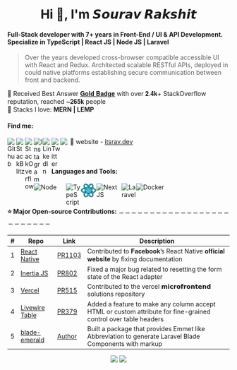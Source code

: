 <h1 align="center">Hi 👋, I'm 𝙎𝙤𝙪𝙧𝙖𝙫 𝙍𝙖𝙠𝙨𝙝𝙞𝙩</h1>

#### Full-Stack developer with 7+ years in Front-End / UI & API Development. Specialize in TypeScript | React JS | Node JS | Laravel

> Over the years developed cross-browser compatible accessible UI with React and Redux. Architected scalable RESTful APIs, deployed in could native platforms establishing secure communication between front and backend.

🏅 Received Best Answer [𝐆𝐨𝐥𝐝 𝐁𝐚𝐝𝐠𝐞](https://stackoverflow.com/users/7819438/devsourav) with over 𝟐.𝟒𝐤+ StackOverflow reputation, reached ~𝟐𝟔𝟓𝐤 people <br/>
🌱 Stacks I love: **MERN | LEMP**

#### Find me:
[<img align="left" alt="Github" width="20px" src="https://cdn.jsdelivr.net/npm/simple-icons@v3/icons/github.svg" />](https://github.com/devsrv/)
[<img align="left" alt="StackBlitz" width="20px" src="https://cdn.jsdelivr.net/npm/simple-icons@v8/icons/stackblitz.svg" />](https://stackblitz.com/@rsrv1)
[<img align="left" alt="StackOverflow" width="20px" src="https://cdn.jsdelivr.net/npm/simple-icons@v8/icons/stackoverflow.svg" />](https://stackoverflow.com/users/7819438/devsourav)
[<img align="left" alt="Instagram" width="20px" src="https://cdn.jsdelivr.net/npm/simple-icons@v3/icons/instagram.svg" />](https://instagram.com/im.sourav)
[<img align="left" alt="LinkedIn" width="20px" src="https://cdn.jsdelivr.net/npm/simple-icons@v3/icons/linkedin.svg" />](https://linkedin.com/in/sourav-rakshit1)
[<img align="left" alt="Twitter" width="20px" src="https://cdn.jsdelivr.net/npm/simple-icons@v3/icons/twitter.svg" />](https://twitter.com/srvrksh)
<a href="mailto:hello@itsrav.dev">
  <img align="left" width="22px" src="https://cdn.jsdelivr.net/npm/simple-icons@v3/icons/gmail.svg" />
</a>
🚀 website - [itsrav.dev](https://itsrav.dev/)

<br/>

#### Languages and Tools:
<p align="left"> 
  <img align="left" alt="Node" title="Node JS" width="73" src="https://upload.wikimedia.org/wikipedia/commons/d/d9/Node.js_logo.svg"/>
  <img align="left" alt="TypeScript" title="TypeScript" width="33" src="https://upload.wikimedia.org/wikipedia/commons/4/4c/Typescript_logo_2020.svg"/>
  <img align="left" alt="React JS" title="React JS" width="36" src="https://github.com/devsrv/devsrv/blob/main/react-logo.png"/>
  <img align="left" alt="Next JS" title="Next JS" width="57" src="https://upload.wikimedia.org/wikipedia/commons/8/8e/Nextjs-logo.svg"/>
  <img align="left" alt="Laravel" title="Laravel" width="33" src="https://upload.wikimedia.org/wikipedia/commons/9/9a/Laravel.svg"/>
  <img align="left" alt="Docker" title="Docker" width="130" src="https://upload.wikimedia.org/wikipedia/commons/4/4e/Docker_%28container_engine%29_logo.svg"/>
  
</p>

<br/>
<br/>

#### ⭐ Major Open-source Contributions: ﹘﹘﹘﹘﹘﹘﹘﹘﹘﹘﹘﹘﹘﹘﹘﹘﹘﹘﹘﹘﹘﹘﹘﹘﹘
| #  |  Repo | Link  | Description  |
|---|---|---|---|
| 1  |  [React Native](https://github.com/facebook/react-native-website) |  [PR1103](https://github.com/facebook/react-native-website/pull/1103) |  Contributed to 𝐅𝐚𝐜𝐞𝐛𝐨𝐨𝐤’s React Native 𝐨𝐟𝐟𝐢𝐜𝐢𝐚𝐥 𝐰𝐞𝐛𝐬𝐢𝐭𝐞 by fixing documentation |
| 2  |  [Inertia JS](https://github.com/inertiajs/inertia) |  [PR802](https://github.com/inertiajs/inertia/pull/802) |  Fixed a major bug related to resetting the form state of the React adapter |
| 3  |  [Vercel](https://github.com/vercel/examples/tree/main/solutions/microfrontends) |  [PR515](https://github.com/vercel/examples/pull/515) |  Contributed to the vercel 𝗺𝗶𝗰𝗿𝗼𝗳𝗿𝗼𝗻𝘁𝗲𝗻𝗱 solutions repository |
| 4  |  [Livewire Table](https://github.com/rappasoft/laravel-livewire-tables) |  [PR379](https://github.com/rappasoft/laravel-livewire-tables/pull/379) |  Added a feature to make any column accept HTML or custom attribute for fine-grained control over table headers |
| 5  |  [blade-emerald](https://github.com/aqquaa/blade-emerald) |  [Author](https://github.com/aqquaa/blade-emerald/graphs/contributors) |  Built a package that provides Emmet like Abbreviation to generate Laravel Blade Components with markup |

<div align="center">
  <img width="43%" src="https://github-readme-stats.vercel.app/api?username=devsrv&show_icons=true&locale=en" /> 
  <img width="45.5%" src="https://github-readme-streak-stats.herokuapp.com/?user=devsrv&)" />
</div>
